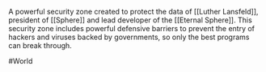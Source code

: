 A powerful security zone created to protect the data of <span class="people">[[Luther Lansfeld]]</span>, president of <span class="miscellaneous">[[Sphere]]</span> and lead developer of the <span class="miscellaneous">[[Eternal Sphere]]</span>.
This security zone includes powerful defensive barriers to prevent the entry of hackers and viruses backed by governments, so only the best programs can break through.

#World